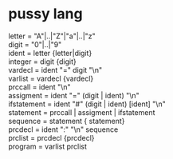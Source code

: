 # pussy lang

letter      = "A"|..|"Z"|"a"|..|"z"  
digit       = "0"|..|"9"  
ident       = letter {letter|digit}  
integer     = digit {digit}  
vardecl     = ident "=" digit "\n"  
varlist     = vardecl {vardecl}  
prccall     = ident "\n"  
assigment   = ident "=" (digit | ident) "\n"  
ifstatement = ident "#" (digit | ident) [ident] "\n"  
statement   = prccall | assigment | ifstatement  
sequence    = statement { statement}  
prcdecl     = ident ":" "\n" sequence  
prclist     = prcdecl {prcdecl}  
program     = varlist prclist  

